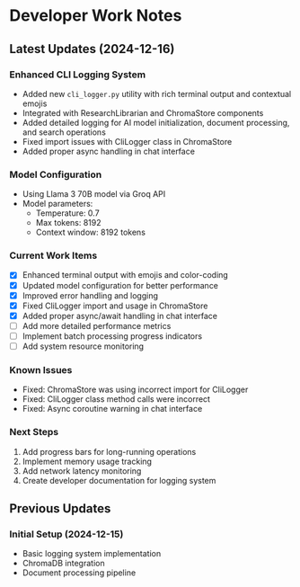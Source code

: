 # Developer Work Notes

## Latest Updates (2024-12-16)

### Enhanced CLI Logging System

- Added new `cli_logger.py` utility with rich terminal output and contextual emojis
- Integrated with ResearchLibrarian and ChromaStore components
- Added detailed logging for AI model initialization, document processing, and search operations
- Fixed import issues with CliLogger class in ChromaStore
- Added proper async handling in chat interface

### Model Configuration

- Using Llama 3 70B model via Groq API
- Model parameters:
  - Temperature: 0.7
  - Max tokens: 8192
  - Context window: 8192 tokens

### Current Work Items

- [x] Enhanced terminal output with emojis and color-coding
- [x] Updated model configuration for better performance
- [x] Improved error handling and logging
- [x] Fixed CliLogger import and usage in ChromaStore
- [x] Added proper async/await handling in chat interface
- [ ] Add more detailed performance metrics
- [ ] Implement batch processing progress indicators
- [ ] Add system resource monitoring

### Known Issues

- Fixed: ChromaStore was using incorrect import for CliLogger
- Fixed: CliLogger class method calls were incorrect
- Fixed: Async coroutine warning in chat interface

### Next Steps

1. Add progress bars for long-running operations
2. Implement memory usage tracking
3. Add network latency monitoring
4. Create developer documentation for logging system

## Previous Updates

### Initial Setup (2024-12-15)

- Basic logging system implementation
- ChromaDB integration
- Document processing pipeline
